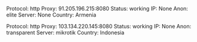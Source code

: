 Protocol: http
Proxy: 91.205.196.215:8080
Status: working
IP: None
Anon: elite
Server: None
Country: Armenia

Protocol: http
Proxy: 103.134.220.145:8080
Status: working
IP: None
Anon: transparent
Server: mikrotik
Country: Indonesia

